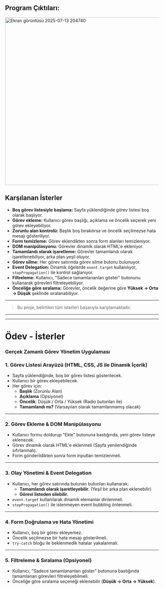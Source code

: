 ## Program Çıktıları:
<img width="656" height="547" alt="Ekran görüntüsü 2025-07-13 204740" src="https://github.com/user-attachments/assets/390b24b0-a82a-4d8d-bebb-6aff1dbe1290" />

## Karşılanan İsterler

- **Boş görev listesiyle başlama:** Sayfa yüklendiğinde görev listesi boş olarak başlıyor.
- **Görev ekleme:** Kullanıcı görev başlığı, açıklama ve öncelik seçerek yeni görev ekleyebiliyor.
- **Zorunlu alan kontrolü:** Başlık boş bırakılırsa ve öncelik seçilmezse hata mesajı gösteriliyor.
- **Form temizleme:** Görev eklendikten sonra form alanları temizleniyor.
- **DOM manipülasyonu:** Görevler dinamik olarak HTML'e ekleniyor.
- **Tamamlandı olarak işaretleme:** Görevler tamamlandı olarak işaretlenebiliyor, arka plan yeşil oluyor.
- **Görev silme:** Her görev satırında görev silme butonu bulunuyor.
- **Event Delegation:** Dinamik öğelerde `event.target` kullanılıyor, `stopPropagation()` ile kontrol sağlanıyor.
- **Filtreleme:** Kullanıcı, "Sadece tamamlananları göster" butonunu kullanarak görevleri filtreleyebiliyor.
- **Önceliğe göre sıralama:** Görevler, öncelik değerine göre **Yüksek → Orta → Düşük** şeklinde sıralanabiliyor.

---

> Bu proje, belirtilen tüm isterleri başarıyla karşılamaktadır.

---

---

# Ödev - İsterler

### Gerçek Zamanlı Görev Yönetim Uygulaması

### 1. Görev Listesi Arayüzü (HTML, CSS, JS ile Dinamik İçerik)

- Sayfa yüklendiğinde, boş bir görev listesi gösterilecek.
- Kullanıcı bir görev ekleyebilecek.
- Her görev için:
  - **Başlık** (Zorunlu Alan)
  - **Açıklama** (Opsiyonel)
  - **Öncelik**: Düşük / Orta / Yüksek (Radio butonları ile)
  - **Tamamlandı mı?** (Varsayılan olarak tamamlanmamış olacak)

---

### 2. Görev Ekleme & DOM Manipülasyonu

- Kullanıcı formu doldurup "Ekle" butonuna bastığında, yeni görev listeye eklenecek.
- Görev dinamik olarak HTML'e eklenmeli (Sayfa yenilendiğinde sıfırlanmalı).
- Form gönderildikten sonra form inputları temizlenmeli.

---

### 3. Olay Yönetimi & Event Delegation

- Kullanıcı, her görev satırında bulunan butonları kullanarak:
  - **Tamamlandı olarak işaretleyebilir.** (Yeşil bir arka plan eklenebilir)
  - **Görevi listeden silebilir.**
- `event.target` kullanılarak dinamik elemanlar dinlenmeli.
- `stopPropagation()` ile istenmeyen event bubbling önlenmeli.

---

### 4. Form Doğrulama ve Hata Yönetimi

- Kullanıcı, boş bir görev ekleyemez.
- Öncelik seçilmezse bir hata mesajı gösterilmeli.
- `try-catch` bloğu ile beklenmedik hatalar yakalanmalı.

---

### 5. Filtreleme & Sıralama (Opsiyonel)

- Kullanıcı, "Sadece tamamlananları göster" butonuna bastığında tamamlanan görevleri filtreleyebilmeli.
- Önceliğe göre sıralama seçeneği eklenebilir (**Düşük → Orta → Yüksek**).
